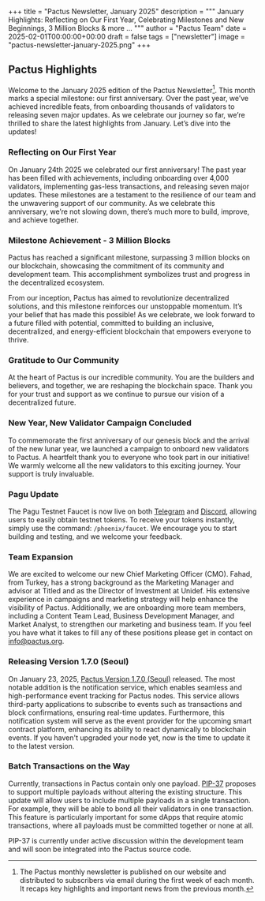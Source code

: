 +++
title = "Pactus Newsletter, January 2025"
description = """
January Highlights: Reflecting on Our First Year, Celebrating Milestones and New Beginnings,
3 Million Blocks & more ...
"""
author = "Pactus Team"
date = 2025-02-01T00:00:00+00:00
draft = false
tags = ["newsletter"]
image = "pactus-newsletter-january-2025.png"
+++

## Pactus Highlights

Welcome to the January 2025 edition of the Pactus Newsletter[^1].
This month marks a special milestone: our first anniversary.
Over the past year, we’ve achieved incredible feats, from onboarding thousands of validators to
releasing seven major updates.
As we celebrate our journey so far, we’re thrilled to share the latest highlights from January.
Let’s dive into the updates!

### Reflecting on Our First Year

On January 24th 2025 we celebrated our first anniversary!
The past year has been filled with achievements, including onboarding over 4,000 validators,
implementing gas-less transactions, and releasing seven major updates.
These milestones are a testament to the resilience of our team and the unwavering support of our community.
As we celebrate this anniversary, we’re not slowing down, there’s much more to build, improve, and achieve together.

### Milestone Achievement - 3 Million Blocks

Pactus has reached a significant milestone, surpassing 3 million blocks on our blockchain,
showcasing the commitment of its community and development team.
This accomplishment symbolizes trust and progress in the decentralized ecosystem.

From our inception, Pactus has aimed to revolutionize decentralized solutions,
and this milestone reinforces our unstoppable momentum.
It’s your belief that has made this possible! As we celebrate, we look forward to a future filled with potential,
committed to building an inclusive, decentralized, and energy-efficient blockchain that empowers everyone to thrive.

### Gratitude to Our Community

At the heart of Pactus is our incredible community.
You are the builders and believers, and together, we are reshaping the blockchain space.
Thank you for your trust and support as we continue to pursue our vision of a decentralized future.

### New Year, New Validator Campaign Concluded

To commemorate the first anniversary of our genesis block and the arrival of the new lunar year,
we launched a campaign to onboard new validators to Pactus.
A heartfelt thank you to everyone who took part in our initiative!
We warmly welcome all the new validators to this exciting journey.
Your support is truly invaluable.

### Pagu Update

The Pagu Testnet Faucet is now live on both
[Telegram](https://t.me/pactus_pagu_bot) and [Discord](https://discord.gg/H5vZkNnXCu),
allowing users to easily obtain testnet tokens.
To receive your tokens instantly, simply use the command: `/phoenix/faucet`.
We encourage you to start building and testing, and we welcome your feedback.

### Team Expansion

We are excited to welcome our new Chief Marketing Officer (CMO).
Fahad, from Turkey, has a strong background as the Marketing Manager and advisor at Titled and
as the Director of Investment at Unidef.
His extensive experience in campaigns and marketing strategy will help enhance the visibility of Pactus.
Additionally, we are onboarding more team members, including a Content Team Lead, Business Development Manager,
and Market Analyst, to strengthen our marketing and business team.
If you feel you have what it takes to fill any of these positions please get in contact on info@pactus.org.

### Releasing Version 1.7.0 (Seoul)

On January 23, 2025, [Pactus Version 1.7.0 (Seoul)](https://pactus.org/2025/01/23/pactus-1.7.0-seoul-released/)
released. The most notable addition is the notification service, which enables seamless and
high-performance event tracking for Pactus nodes.
This service allows third-party applications to subscribe to events such as transactions and block confirmations,
ensuring real-time updates.
Furthermore, this notification system will serve as the event provider for the upcoming
smart contract platform, enhancing its ability to react dynamically to blockchain events.
If you haven't upgraded your node yet, now is the time to update it to the latest version.

### Batch Transactions on the Way

Currently, transactions in Pactus contain only one payload.
[PIP-37](https://pips.pactus.org/PIPs/pip-37) proposes to
support multiple payloads without altering the existing structure.
This update will allow users to include multiple payloads in a single transaction.
For example, they will be able to bond all their validators in one transaction.
This feature is particularly important for some dApps that require atomic transactions,
where all payloads must be committed together or none at all.

PIP-37 is currently under active discussion within the development team and
will soon be integrated into the Pactus source code.

[^1]: The Pactus monthly newsletter is published on our website and
distributed to subscribers via email during the first week of each month.
It recaps key highlights and important news from the previous month.
